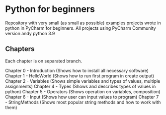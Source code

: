# Python for beginners
Repository with very small (as small as possible) examples projects wrote in python in PyCharm for beginners.
All projects using PyCharm Community version andy python 3.9

## Chapters
Each chapter is on separated branch.

Chapter 0 - Introduction (Shows how to install all necessary software)
Chapter 1 - HelloWorld (Shows how to run first program in create output)
Chapter 2 - Variables (Shows simple variables and types of values, multiple assignments)
Chapter 4 - Types (Shows and describes types of values in python)
Chapter 5 - Operators (Shows operation on variables, composition)
Chapter 6 - Input (Shows how user can input values to program)
Chapter 7 - StringMethods (Shows most popular string methods and how to work with them)

